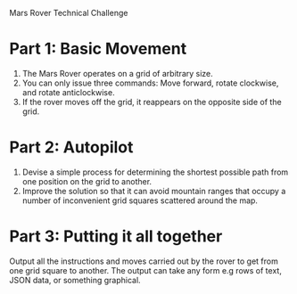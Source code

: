 Mars Rover Technical Challenge

# Part 1: Basic Movement

1. The Mars Rover operates on a grid of arbitrary size.
2. You can only issue three commands: Move forward, rotate clockwise, and rotate
   anticlockwise.
3. If the rover moves off the grid, it reappears on the opposite side of the grid.
   
# Part 2: Autopilot

1. Devise a simple process for determining the shortest possible path from one position
   on the grid to another.
2. Improve the solution so that it can avoid mountain ranges that occupy a number of
   inconvenient grid squares scattered around the map.

# Part 3: Putting it all together
   Output all the instructions and moves carried out by the rover to get from one grid square to
   another. The output can take any form e.g rows of text, JSON data, or something graphical.